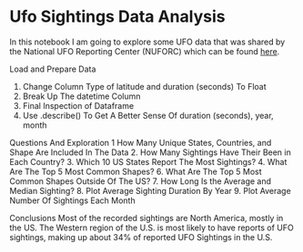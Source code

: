 # Ufo Sightings Data Analysis

In this notebook I am going to explore some UFO data that was shared by the National UFO Reporting Center (NUFORC) which can be found [here](https://www.kaggle.com/datasets/NUFORC/ufo-sightings).


Load and Prepare Data
1. Change Column Type of latitude and duration (seconds) To Float
2. Break Up The datetime Column
3. Final Inspection of Dataframe
4. Use .describe() To Get A Better Sense Of duration (seconds), year, month


Questions And Exploration
1 How Many Unique States, Countries, and Shape Are Included In The Data
2. How Many Sightings Have Their Been in Each Country?
3. Which 10 US States Report The Most Sightings?
4. What Are The Top 5 Most Common Shapes?
6. What Are The Top 5 Most Common Shapes Outside Of The US?
7. How Long Is the Average and Median Sighting?
8. Plot Average Sighting Duration By Year
9. Plot Average Number Of Sightings Each Month

Conclusions
Most of the recorded sightings are North America, mostly in the US. The Western region of the U.S. is most likely to have reports of UFO sightings, making up about 34% of reported UFO Sightings in the U.S.
